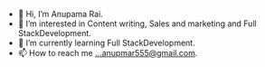 - 👋 Hi, I’m Anupama Rai.
- 👀 I’m interested in Content writing, Sales and marketing and Full StackDevelopment.
- 🌱 I’m currently learning Full StackDevelopment.
- 📫 How to reach me ...anupmar555@gmail.com.

<!---
AnuRai2002/AnuRai2002 is a ✨ special ✨ repository because its `README.md` (this file) appears on your GitHub profile.
You can click the Preview link to take a look at your changes.
--->
